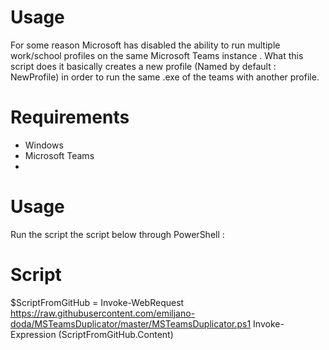 # Usage
For some reason Microsoft has disabled the ability to run multiple  work/school profiles on the same Microsoft Teams instance .
What this script does it basically creates a new profile (Named by default : NewProfile) in order to run the same .exe of the teams with another profile.

# Requirements
- Windows
- Microsoft Teams
- 
# Usage
Run the script the script below through PowerShell :
# Script
$ScriptFromGitHub = Invoke-WebRequest https://raw.githubusercontent.com/emiljano-doda/MSTeamsDuplicator/master/MSTeamsDuplicator.ps1
Invoke-Expression $($ScriptFromGitHub.Content)
